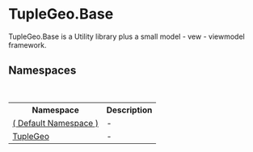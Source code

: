 # TupleGeo.Base
 

TupleGeo.Base is a Utility library plus a small model - vew - viewmodel framework.


## Namespaces
&nbsp;<table><tr><th>Namespace</th><th>Description</th></tr><tr><td><a href="N_">( Default Namespace )</a></td><td>
-</td></tr><tr><td><a href="G_TupleGeo">TupleGeo</a></td><td>
-</td></tr></table>&nbsp;
